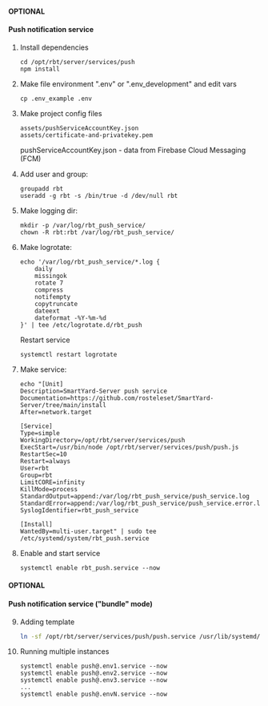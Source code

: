 #### OPTIONAL
#### Push notification service

1. Install dependencies

    ```shell
    cd /opt/rbt/server/services/push
    npm install
    ```

2. Make file environment  ".env" or ".env_development" and edit vars

    ```shell
    cp .env_example .env
    ```

3. Make project config files

   ```
   assets/pushServiceAccountKey.json
   assets/certificate-and-privatekey.pem
   ```
   pushServiceAccountKey.json  - data from Firebase Cloud Messaging (FCM)

4. Add user and group:

    ```shell
    groupadd rbt
    useradd -g rbt -s /bin/true -d /dev/null rbt
    ```

5.  Make logging dir:

    ```shell
    mkdir -p /var/log/rbt_push_service/
    chown -R rbt:rbt /var/log/rbt_push_service/
    ```

6. Make logrotate:

    ```shell
    echo '/var/log/rbt_push_service/*.log {
        daily
        missingok
        rotate 7
        compress
        notifempty
        copytruncate
        dateext
        dateformat -%Y-%m-%d
    }' | tee /etc/logrotate.d/rbt_push
    ```

    Restart service

    ```shell
    systemctl restart logrotate
    ```

7.  Make service:

    ```shell
    echo "[Unit]
    Description=SmartYard-Server push service
    Documentation=https://github.com/rosteleset/SmartYard-Server/tree/main/install
    After=network.target

    [Service]
    Type=simple
    WorkingDirectory=/opt/rbt/server/services/push
    ExecStart=/usr/bin/node /opt/rbt/server/services/push/push.js
    RestartSec=10
    Restart=always
    User=rbt
    Group=rbt
    LimitCORE=infinity
    KillMode=process
    StandardOutput=append:/var/log/rbt_push_service/push_service.log
    StandardError=append:/var/log/rbt_push_service/push_service.error.log
    SyslogIdentifier=rbt_push_service

    [Install]
    WantedBy=multi-user.target" | sudo tee /etc/systemd/system/rbt_push.service
    ```

8. Enable and start service

    ```shell
    systemctl enable rbt_push.service --now
    ```

#### OPTIONAL
#### Push notification service ("bundle" mode)

9. Adding template

    ```bash
    ln -sf /opt/rbt/server/services/push/push.service /usr/lib/systemd/system/push@.service
    ```

10. Running multiple instances

    ```
    systemctl enable push@.env1.service --now
    systemctl enable push@.env2.service --now
    systemctl enable push@.env3.service --now
    ...
    systemctl enable push@.envN.service --now
    ```
